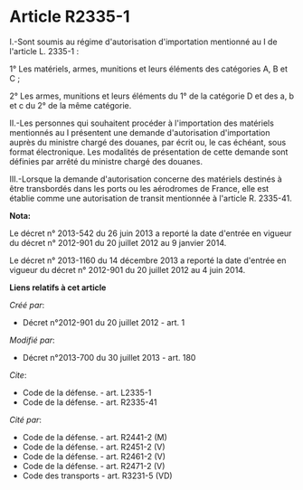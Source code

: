 # Article R2335-1

I.-Sont soumis au régime d'autorisation d'importation mentionné au I de l'article L. 2335-1 : 

1° Les matériels, armes, munitions et leurs éléments des catégories A, B et C ; 

2° Les armes, munitions et leurs éléments du 1° de la catégorie D et des a, b et c du 2° de la même catégorie. 

II.-Les personnes qui souhaitent procéder à l'importation des matériels mentionnés au I présentent une demande d'autorisation
d'importation auprès du ministre chargé des douanes, par écrit ou, le cas échéant, sous format électronique. Les modalités de
présentation de cette demande sont définies par arrêté du ministre chargé des douanes. 

III.-Lorsque la demande d'autorisation concerne des matériels destinés à être transbordés dans les ports ou les aérodromes de
France, elle est établie comme une autorisation de transit mentionnée à l'article R. 2335-41.

**Nota:**

Le décret n° 2013-542 du 26 juin 2013 a reporté la date d'entrée en vigueur du décret n° 2012-901 du 20 juillet 2012 au 9
janvier 2014.

Le décret n° 2013-1160 du 14 décembre 2013 a reporté la date d'entrée en vigueur du décret n° 2012-901 du 20 juillet 2012 au
4 juin 2014.

**Liens relatifs à cet article**

_Créé par_:

  - Décret n°2012-901 du 20 juillet 2012 - art. 1

_Modifié par_:

  - Décret n°2013-700 du 30 juillet 2013 - art. 180

_Cite_:

  - Code de la défense. - art. L2335-1
  - Code de la défense. - art. R2335-41

_Cité par_:

  - Code de la défense. - art. R2441-2 (M)
  - Code de la défense. - art. R2451-2 (V)
  - Code de la défense. - art. R2461-2 (V)
  - Code de la défense. - art. R2471-2 (V)
  - Code des transports - art. R3231-5 (VD)
